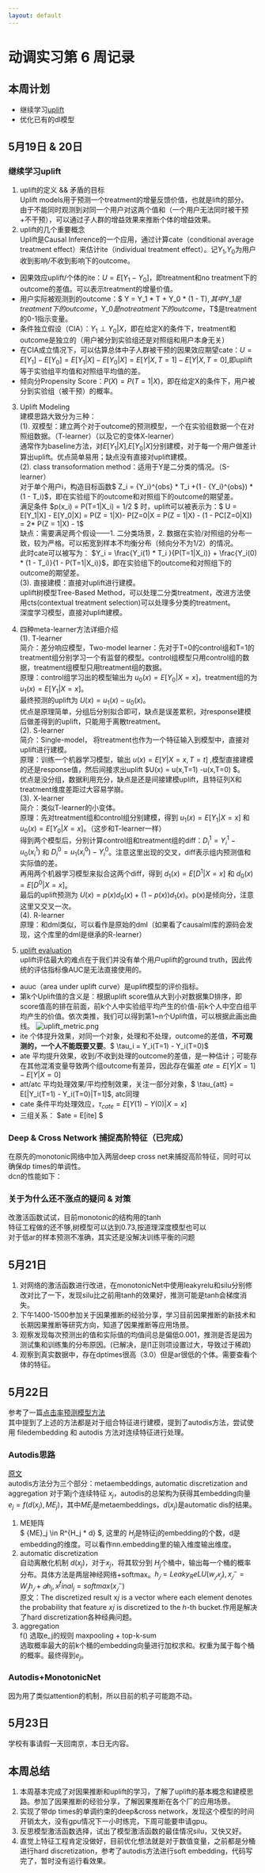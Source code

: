 ```yaml
---
layout: default
---
```


# 动调实习第 6 周记录
## 本周计划
- 继续学习[uplift](https://zhuanlan.zhihu.com/p/425898510)
- 优化已有的dl模型

## 5月19日 & 20日
### 继续学习uplift
1. uplift的定义 && 矛盾的目标 <br>
Uplift models用于预测一个treatment的增量反馈价值，也就是lift的部分。<br>
由于不能同时观测到对同一个用户对这两个值和（一个用户无法同时被干预+不干预），可以通过子人群的增益效果来推断个体的增益效果。<br>
2. uplift的几个重要概念 <br>
Uplift是Causal Inference的一个应用，通过计算cate（conditional average treatment effect）来估计ite（individual treatment effect）。记$Y_1$,$Y_0$为用户收到影响/不收到影响下的outcome。 <br>

* 因果效应uplift/个体的ite：$U = E[Y_1 - Y_0]$，即treatment和no treatment下的outcome的差值。可以表示treatment的增量价值。<br>
* 用户实际被观测到的outcome：$ Y = Y_1 * T + Y_0 * (1 - T)$, 其中$Y_1$是treatment下的outcome，$Y_0$是no treatment下的outcome，$T$是treatment的0-1指示变量。<br>
* 条件独立假设（CIA）：$Y_1 \perp Y_0 | X$，即在给定X的条件下，treatment和outcome是独立的（用户被分到实验组还是对照组和用户本身无关）<br>
* 在CIA成立情况下，可以估算总体中子人群被干预的因果效应期望cate：$U = E[Y_1] - E[Y_0] = E[Y_1|X] - E[Y_0|X] = E[Y|X,T=1] - E[Y|X,T=0]$,即uplift等于实验组平均值和对照组平均值的差。<br>
* 倾向分Propensity Score：$P(X) = P(T=1|X)$，即在给定X的条件下，用户被分到实验组（被干预）的概率。<br>

3. Uplift Modeling <br>
建模思路大致分为三种：<br>
(1). 双模型：建立两个对于outcome的预测模型，一个在实验组数据一个在对照组数据。（T-learner）（以及它的变体X-learner）<br>
通常作为baseline方法，对$E[Y_1|X]$,$E[Y_0|X]$分别建模，对于每一个用户做差计算出uplift。优点简单易用；缺点没有直接对uplift建模。 <br>
(2). class transoformation method：适用于Y是二分类的情况。（S-learner）<br>
对于单个用户i，构造目标函数$ Z_i = {Y_i}^{obs} * T_i +(1 - {Y_i}^{obs}) * (1 - T_i)$，即在实验组下的outcome和对照组下的outcome的期望差。<br>
满足条件 $p(x_i) = P(T=1|X_i) = 1/2 $ 时，uplift可以被表示为：$ U = E[Y_1|X] - E[Y_0|X] = P(Z = 1|X)- P[Z=0|X =  P(Z = 1|X) - (1 - PC[Z=0|X]) = 2* P(Z = 1|X) - 1$ <br>
缺点：需要满足两个假设——1. 二分类场景，2. 数据在实验/对照组的分布一致，较为严格。可以拓宽到样本不均衡分布（倾向分不为1/2）的情况。 <br>
此时cate可以被写为： $Y_i =  \frac{Y_i(1) * T_i }{P(T=1|X_i)} + \frac{Y_i(0) * (1 - T_i)}{1 - P(T=1|X_i)}$，即在实验组下的outcome和对照组下的outcome的期望差。<br>
(3). 直接建模：直接对uplift进行建模。<br>
uplift树模型Tree-Based Method，可以处理二分类treatment，改进方法使用cts(contextual treatment selection)可以处理多分类的treatment。<br>
深度学习模型，直接对uplift建模。<br>

4. 四种meta-learner方法详细介绍 <br>
(1). T-learner <br>
简介：差分响应模型，Two-model learner：先对于T=0的control组和T=1的treatment组分别学习一个有监督的模型。control组模型只用control组的数据，treatment组模型只用treatment组的数据。<br>
原理：control组学习出的模型输出为 $u_0(x) = E[Y_0|X=x]$，treatment组的为 $u_1(x) = E[Y_1|X=x]$。<br>
最终预测的uplift为 $U(x) = u_1(x) - u_0(x)$。<br>
优点是原理简单，分组后分别拟合即可，缺点是误差累积，对response建模后做差得到的uplift，只能用于离散treatment。<br>
(2). S-learner <br>
简介：Single-model， 将treatment也作为一个特征输入到模型中，直接对uplift进行建模。<br>
原理：训练一个机器学习模型，输出 $u(x) = E[Y|X=x, T=t]$ ,模型直接建模的还是response值，然后间接求出uplift $U(x) = u(x,T=1) -u(x,T=0) $。<br>
优点是没分组，数据利用充分，缺点是还是间接建模uplift，且特征列X和treatment维度差距过大容易学崩。<br>
(3). X-learner <br>
简介：类似T-learner的小变体。<br>
原理：先对treatment组和control组分别建模，得到 $u_1(x) = E[Y_1|X=x]$ 和 $u_0(x) = E[Y_0|X=x]$。（这步和T-learner一样）<br>
得到两个模型后，分别计算control组和treatment组的diff：${D_i}^{1} = {Y_i}^1 - u_0({x_i}^1)$ 和 $D_i^{0} =u_1({x_i}^0)-{Y_i}^0$。注意这里出现的交叉，diff表示组内预测值和实际值的差。<br>
再用两个机器学习模型来拟合这两个diff，得到 $d_1(x) = E[D^{1}|X=x]$ 和 $d_0(x) = E[D^{0}|X=x]$。<br>
最后的uplift预测为 $U(x) = p(x) d_0(x) +(1-p(x)) d_1(x)$。p(x)是倾向分，注意这里又交叉一次。 <br>
(4). R-learner <br>
原理：和dml类似，可以看作是原始的dml（如果看了causalml库的源码会发现，这个库里的dml是继承的R-learner）<br>
5. [uplift evaluation](https://blog.csdn.net/JESSIENOTCAR/article/details/132625380) <br>
uplift评估最大的难点在于我们并没有单个用户uplift的ground truth，因此传统的评估指标像AUC是无法直接使用的。<br>
* auuc（area under uplift curve）是uplift模型的评价指标。<br>
* 第k个Uplift值的含义是：根据uplift score值从大到小对数据集D排序，即score值高的排在前面，前k个人中实验组平均产生的价值-前k个人中空白组平均产生的价值。依次类推，我们可以得到第1~n个Uplift值，可以根据此画出曲线。
![uplift_metric.png](uplift_metric.png)
* ite 个体提升效果，对同一个对象，处理和不处理，outcome的差值，**不可观测的，一个人不能既要又要**。$ \tau_i = Y_i(T=1) - Y_i(T=0)$
* ate 平均提升效果，收到/不收到处理的outcome的差值，是一种估计；可能存在其他混淆变量导致两个组outcome有差异，因此存在偏差 $ate = E[Y|X=1] - E[Y|X=0]$
* att/atc 平均处理效果/平均控制效果，关注一部分对象，$ \tau_{att} = E[|Y_i(T=1) - Y_i(T=0)|T=1]$, atc同理 <br>
* cate 条件平均处理效应，$\tau_{cate} = E[Y(1) - Y(0) | X=x]$
* 三组关系： $ate = E[ite] $
### Deep & Cross Network 捕捉高阶特征（已完成）
在原先的monotonic网络中加入两层deep cross net来捕捉高阶特征，同时可以确保dp times的单调性。<br> 
dcn的性能如下：

### 关于为什么还不涨点的疑问 & 对策
改激活函数试试，目前monotonic的结构用的tanh <br>
特征工程做的还不够,树模型可以达到0.73,按道理深度模型也可以 <br>
对于低ar的样本预测不准确，其实还是没解决训练平衡的问题 <br>

## 5月21日
1. 对网络的激活函数进行改进，在monotonicNet中使用leakyrelu和silu分别修改对比了一下，发现silu比之前用tanh的效果好，推测可能是tanh会梯度消失。 <br>
2. 下午1400-1500参加关于因果推断的经验分享，学习目前因果推断的新技术和长期因果推断等研究方向，知道了因果推断等应用场景。<br>
3. 观察发现每次预测出的值和实际值的均值间总是偏低0.001，推测是否是因为测试集和训练集的分布原因。(已解决，是l1正则项设置过大，导致过于稀疏) <br>
4. 观察到真实数据中，存在dptimes很高（3.0）但是ar很低的个体。需要查看个体的特征。<br>

## 5月22日
参考了一篇[点击率预测模型方法](https://mp.weixin.qq.com/s?__biz=MzU1NTMyOTI4Mw==&mid=2247570937&idx=1&sn=aa619fe9ca5ce9b655368d11bed4f42a&scene=21#wechat_redirect) <br>
其中提到了上述的方法都是对于组合特征进行建模，提到了autodis方法，尝试使用 filedembedding 和 autodis 方法对连续特征进行处理。<br>

### Autodis思路
[原文](https://arxiv.org/pdf/2012.08986) <BR>
autodis方法分为三个部分：metaembeddings, automatic discretization and aggregation
对于第j个连续特征 $x_j$，autodis的总架构为获得其embedding向量 $e_j = f(d(x_j), {ME}_j)$，其中$ME_j$是metaembeddings，$d(x_j)$是automatic dis的结果。<br>
1. ME矩阵<br>
$ {ME}_j \in R^{H_j * d} $, 这里的 $H_j$是特征j的embedding的个数，d是embedding的维度。可以看作nn.embedding里的输入维度输出维度。 <br>
2. automatic discretization<br>
自动离散化机制 $d(x_j)$，对于$x_j$，将其软分到 $H_j$个桶中，输出每一个桶的概率分布。具体方法是两层神经网络+softmax。$h_𝑗 = Leaky_ReLU(w_𝑗 𝑥_𝑗), {x}^-_𝑗 = W_𝑗h_𝑗 + 𝛼h_j, {x}^final_j = softmax({x}^-_𝑗)$ <br>
原文：The discretized result x𝑗 is a vector where each element denotes the probability that feature 𝑥𝑗 is discretized to the ℎ-th bucket.作用是解决了hard discretization各种经典问题。<br>
3. aggregation <br>
f() 选取e_j的规则 maxpooling + top-k-sum <br>
选取概率最大的前k个桶的embedding向量进行加权求和。权重为属于每个桶的概率。最终得到$e_j$。<br>

### Autodis+MonotonicNet
因为用了类似attention的机制，所以目前的机子可能跑不动。<br>

## 5月23日
学校有事请假一天回南京，本日无内容。

## 本周总结
1. 本周基本完成了对因果推断和uplift的学习，了解了uplift的基本概念和建模思路。参加了因果推断的经验分享，了解因果推断在各个厂的应用场景。<br>
2. 实现了带dp times的单调约束的deep&cross network，发现这个模型的时间开销太大，没有gpu情况下一小时练完，下周可能要申请gpu。<br>
3. 反思模型激活函数选择，试出了模型激活函数的最佳情况silu，又快又好。<br>
4. 直觉上特征工程肯定没做好，目前优化想法就是对于数值变量，之前都是分桶进行hard discretization，参考了autodis方法进行soft embedding，代码写完了，暂时没有运行看效果。<BR>
